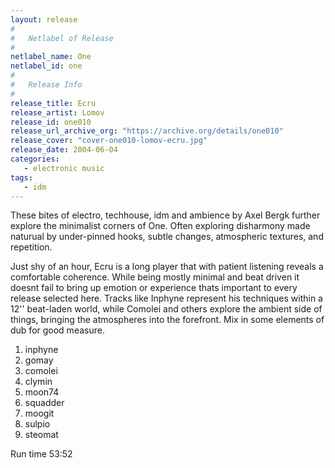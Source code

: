 ```yaml
---
layout: release
#
#   Netlabel of Release
#
netlabel_name: One
netlabel_id: one
#
#   Release Info
#
release_title: Ecru
release_artist: Lomov
release_id: one010
release_url_archive_org: "https://archive.org/details/one010"
release_cover: "cover-one010-lomov-ecru.jpg"
release_date: 2004-06-04
categories:
   - electronic music
tags:
   - idm
---
```

These bites of electro, techhouse, idm and ambience by Axel Bergk further explore the minimalist corners of One. Often exploring disharmony made naturual by under-pinned hooks, subtle changes, atmospheric textures, and repetition.

Just shy of an hour, Ecru is a long player that with patient listening reveals a comfortable coherence. While being mostly minimal and beat driven it doesnt fail to bring up emotion or experience thats important to every release selected here. Tracks like Inphyne represent his techniques within a 12'' beat-laden world, while Comolei and others explore the ambient side of things, bringing the atmospheres into the forefront. Mix in some elements of dub for good measure.

1. inphyne
2. gomay
3. comolei
4. clymin
5. moon74
6. squadder
7. moogit
8. sulpio
9. steomat

Run time 53:52